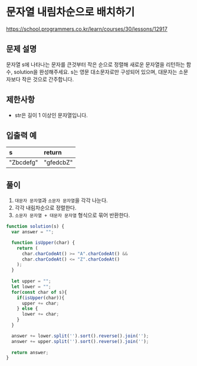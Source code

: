 # 문자열 내림차순으로 배치하기
https://school.programmers.co.kr/learn/courses/30/lessons/12917

## 문제 설명
문자열 s에 나타나는 문자를 큰것부터 작은 순으로 정렬해 새로운 문자열을 리턴하는 함수, solution을 완성해주세요.
s는 영문 대소문자로만 구성되어 있으며, 대문자는 소문자보다 작은 것으로 간주합니다.

## 제한사항
* str은 길이 1 이상인 문자열입니다.

## 입출력 예
|s|return|
|:-|:-|
|"Zbcdefg"|"gfedcbZ"|

## 풀이
1. `대문자 문자열`과 `소문자 문자열`을 각각 나눈다.
2. 각각 내림차순으로 정렬한다.
3. `소문자 문자열 + 대문자 문자열` 형식으로 묶어 반환한다.


```js
function solution(s) {
  var answer = "";

  function isUpper(char) {
    return (
      char.charCodeAt() >= "A".charCodeAt() &&
      char.charCodeAt() <= "Z".charCodeAt()
    );
  }
  
  let upper = "";
  let lower = "";
  for(const char of s){
    if(isUpper(char)){
      upper += char;
    } else {
      lower += char;
    }
  }

  answer += lower.split('').sort().reverse().join('');
  answer += upper.split('').sort().reverse().join('');
  
  return answer;
}
```